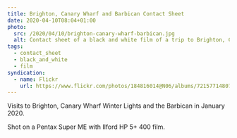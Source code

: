 ```yaml
---
title: Brighton, Canary Wharf and Barbican Contact Sheet
date: 2020-04-10T08:04+01:00
photo:
  src: /2020/04/10/brighton-canary-wharf-barbican.jpg
  alt: Contact sheet of a black and white film of a trip to Brighton, Canary Wharf and Barbican
tags:
  - contact_sheet
  - black_and_white
  - film
syndication:
  - name: Flickr
    url: https://www.flickr.com/photos/184816014@N06/albums/72157714807947093
---
```


Visits to Brighton, Canary Wharf Winter Lights and the Barbican in January 2020.

Shot on a Pentax Super ME with Ilford HP 5+ 400 film.
